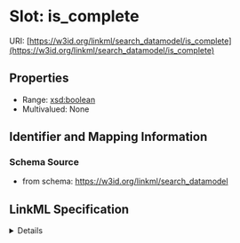 # Slot: is_complete

URI: [https://w3id.org/linkml/search_datamodel/is_complete](https://w3id.org/linkml/search_datamodel/is_complete)



<!-- no inheritance hierarchy -->




## Properties

* Range: [xsd:boolean](http://www.w3.org/2001/XMLSchema#boolean)
* Multivalued: None







## Identifier and Mapping Information







### Schema Source


* from schema: https://w3id.org/linkml/search_datamodel




## LinkML Specification

<details>
```yaml
name: is_complete
deprecated: use is_partial
from_schema: https://w3id.org/linkml/search_datamodel
rank: 1000
alias: is_complete
domain_of:
- SearchBaseConfiguration
range: boolean

```
</details>